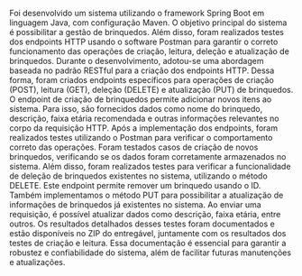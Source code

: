 Foi desenvolvido um sistema utilizando o framework Spring Boot em linguagem Java, com configuração Maven. O objetivo principal do sistema é possibilitar a gestão de brinquedos. Além disso, foram realizados testes dos endpoints HTTP usando o software Postman para garantir o correto funcionamento das operações de criação, leitura, deleção e atualização de brinquedos.
Durante o desenvolvimento, adotou-se uma abordagem baseada no padrão RESTful para a criação dos endpoints HTTP. Dessa forma, foram criados endpoints específicos para operações de criação (POST), leitura (GET), deleção (DELETE) e atualização (PUT) de brinquedos.
O endpoint de criação de brinquedos permite adicionar novos itens ao sistema. Para isso, são fornecidos dados como nome do brinquedo, descrição, faixa etária recomendada e outras informações relevantes no corpo da requisição HTTP.
Após a implementação dos endpoints, foram realizados testes utilizando o Postman para verificar o comportamento correto das operações. Foram testados casos de criação de novos brinquedos, verificando se os dados foram corretamente armazenados no sistema.
Além disso, foram realizados testes para verificar a funcionalidade de deleção de brinquedos existentes no sistema, utilizando o método DELETE. Este endpoint permite remover um brinquedo usando o ID.
Também implementamos o método PUT para possibilitar a atualização de informações de brinquedos já existentes no sistema. Ao enviar uma requisição, é possível atualizar dados como descrição, faixa etária, entre outros.
Os resultados detalhados desses testes foram documentados e estão disponíveis no ZIP do entregável, juntamente com os resultados dos testes de criação e leitura. Essa documentação é essencial para garantir a robustez e confiabilidade do sistema, além de facilitar futuras manutenções e atualizações.
